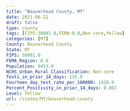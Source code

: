 ```yaml
---
title: "Beaverhead County, MT"
date: 2021-06-22
draft: false
type: county
tags: [FIPS:30001.0,FEMA:8.0,Non-core,Yellow]
categories: [MT]
County: Beaverhead County
State: MT
FIPS: 30001.0
FEMA_Region: 8.0
Population: 9453.0
NCHS_Urban_Rural_Classification: Non-core
Tests_in_prior_14_days: 135.0
Fourteen_day_test_rate_per_100000: 1428.0
Percent_Positivity_in_prior_14_days: 0.067
Level: Yellow
url: /states/MT/beaverhead-county
---
```



